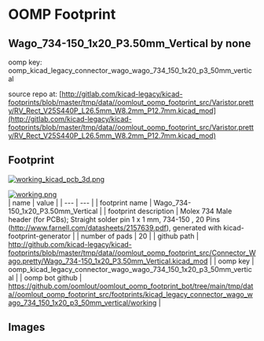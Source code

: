 # OOMP Footprint  
## Wago_734-150_1x20_P3.50mm_Vertical  by none  
  
oomp key: oomp_kicad_legacy_connector_wago_wago_734_150_1x20_p3_50mm_vertical  
  
source repo at: [http://gitlab.com/kicad-legacy/kicad-footprints/blob/master/tmp/data//oomlout_oomp_footprint_src/Varistor.pretty/RV_Rect_V25S440P_L26.5mm_W8.2mm_P12.7mm.kicad_mod](http://gitlab.com/kicad-legacy/kicad-footprints/blob/master/tmp/data//oomlout_oomp_footprint_src/Varistor.pretty/RV_Rect_V25S440P_L26.5mm_W8.2mm_P12.7mm.kicad_mod)  
## Footprint  
  
[![working_kicad_pcb_3d.png](working_kicad_pcb_3d_600.png)](working_kicad_pcb_3d.png)  
  
[![working.png](working_600.png)](working.png)  
| name | value | 
| --- | --- | 
| footprint name | Wago_734-150_1x20_P3.50mm_Vertical | 
| footprint description | Molex 734 Male header (for PCBs); Straight solder pin 1 x 1 mm, 734-150 , 20 Pins (http://www.farnell.com/datasheets/2157639.pdf), generated with kicad-footprint-generator | 
| number of pads | 20 | 
| github path | http://github.com/kicad-legacy/kicad-footprints/blob/master/tmp/data//oomlout_oomp_footprint_src/Connector_Wago.pretty/Wago_734-150_1x20_P3.50mm_Vertical.kicad_mod | 
| oomp key | oomp_kicad_legacy_connector_wago_wago_734_150_1x20_p3_50mm_vertical | 
| oomp bot github | https://github.com/oomlout/oomlout_oomp_footprint_bot/tree/main/tmp/data//oomlout_oomp_footprint_src/footprints/kicad_legacy_connector_wago_wago_734_150_1x20_p3_50mm_vertical/working | 
## Images  
